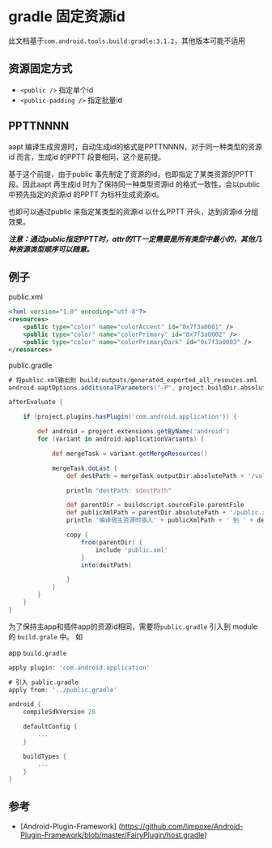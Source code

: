 # gradle 固定资源id

此文档基于`com.android.tools.build:gradle:3.1.2`，其他版本可能不适用

## 资源固定方式
- `<public />` 指定单个id
- `<public-padding />` 指定批量id

## PPTTNNNN
aapt 编译生成资源时，自动生成id的格式是PPTTNNNN，对于同一种类型的资源id 而言，生成id 的PPTT 段要相同，这个是前提。

基于这个前提，由于public 事先制定了资源的id，也即指定了某类资源的PPTT段。因此aapt 再生成id 时为了保持同一种类型资源id 的格式一致性，会以public 中预先指定的资源id 的PPTT 为标杆生成资源id。

也即可以通过public 来指定某类型的资源id 以什么PPTT 开头，达到资源id 分组效果。

***注意：通过public指定PPTT时，attr的TT一定需要是所有类型中最小的，其他几种资源类型顺序可以随意。***

## 例子

public.xml

```xml
<?xml version="1.0" encoding="utf-8"?>
<resources>
    <public type="color" name="colorAccent" id="0x7f3a0001" />
    <public type="color" name="colorPrimary" id="0x7f3a0002" />
    <public type="color" name="colorPrimaryDark" id="0x7f3a0003" />
</resources>
```

public.gradle

```gradle
# 将public.xml输出到 build/outputs/generated_exported_all_resouces.xml
android.aaptOptions.additionalParameters("-P", project.buildDir.absolutePath + "/outputs/generated_exported_all_resouces.xml")

afterEvaluate {

    if (project.plugins.hasPlugin('com.android.application')) {

        def android = project.extensions.getByName('android')
        for (variant in android.applicationVariants) {

            def mergeTask = variant.getMergeResources()

            mergeTask.doLast {
                def destPath = mergeTask.outputDir.absolutePath + '/values/'

                println "destPath: $destPath"

                def parentDir = buildscript.sourceFile.parentFile
                def publicXmlPath = parentDir.absolutePath + '/public.xml'
                println '编译宿主资源时插入' + publicXmlPath + ' 到 ' + destPath + ', 用来控制宿主资源id分组'

                copy {
                    from(parentDir) {
                        include 'public.xml'
                    }
                    into(destPath)

                }
            }
        }
    }
}
```

为了保持主app和插件app的资源id相同，需要将`public.gradle` 引入到 module 的 `build.grale` 中。
如

app `build.gradle`

```gradle
apply plugin: 'com.android.application'

# 引入 public.gradle
apply from: '../public.gradle'

android {
    compileSdkVersion 28

    defaultConfig {
        ...
    }

    buildTypes {
        ...
    }
}

```

## 参考

- [Android-Plugin-Framework] (https://github.com/limpoxe/Android-Plugin-Framework/blob/master/FairyPlugin/host.gradle)
